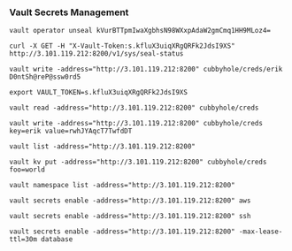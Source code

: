 ### Vault Secrets Management

`vault operator unseal kVurBTTpmIwaXgbhsN98WXxpAdaW2gmCmq1HH9MLoz4=`

`curl -X GET -H "X-Vault-Token:s.kfluX3uiqXRgQRFk2JdsI9XS" http://3.101.119.212:8200/v1/sys/seal-status`

`vault write -address="http://3.101.119.212:8200" cubbyhole/creds/erik D0ntSh@reP@ssw0rd5`

`export VAULT_TOKEN=s.kfluX3uiqXRgQRFk2JdsI9XS`

`vault read -address="http://3.101.119.212:8200" cubbyhole/creds`

`vault write -address="http://3.101.119.212:8200" cubbyhole/creds key=erik value=rwhJYAqcT7TwfdDT`

`vault list -address="http://3.101.119.212:8200"`

`vault kv put -address="http://3.101.119.212:8200" cubbyhole/creds foo=world`

`vault namespace list -address="http://3.101.119.212:8200"`

`vault secrets enable -address="http://3.101.119.212:8200" aws`

`vault secrets enable -address="http://3.101.119.212:8200" ssh`

`vault secrets enable -address="http://3.101.119.212:8200" -max-lease-ttl=30m database`

